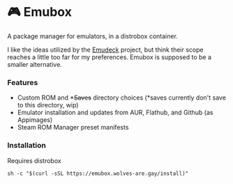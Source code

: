# 🎮 Emubox
A package manager for emulators, in a distrobox container.

I like the ideas utilized by the [Emudeck](https://github.com/dragoonDorise/EmuDeck) project, but think their scope reaches a little too far for my preferences. Emubox is supposed to be a smaller alternative.

### Features
- Custom ROM and *~~Saves~~ directory choices (*saves currently don't save to this directory, wip)
- Emulator installation and updates from AUR, Flathub, and Github (as Appimages)
- Steam ROM Manager preset manifests


### Installation
Requires distrobox
```
sh -c "$(curl -sSL https://emubox.wolves-are.gay/install)"
```